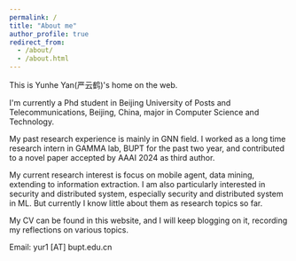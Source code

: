 ```yaml
---
permalink: /
title: "About me"
author_profile: true
redirect_from: 
  - /about/
  - /about.html
---
```


This is Yunhe Yan(严云鹤)'s home on the web.  
  
I'm currently a Phd student in Beijing University of Posts and Telecommunications, Beijing, China, major in Computer Science and Technology.  
  
My past research experience is mainly in GNN field. I worked as a long time research intern in GAMMA lab, BUPT for the past two year, and contributed to a novel paper accepted by AAAI 2024 as third author.
  
My current research interest is focus on mobile agent, data mining, extending to information extraction. I am also particularly interested in security and distributed system, especially security and distributed system in ML. But currently I know little about them as research topics so far.  
  
My CV can be found in this website, and I will keep blogging on it, recording my reflections on various topics.  
  
Email: yur1 [AT] bupt.edu.cn  
